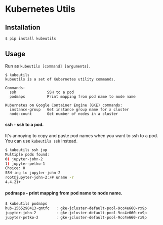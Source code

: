 # Kubernetes Utils

## Installation
```bash
$ pip install kubeutils
```

## Usage

Run as `kubeutils [command] [arguments]`.

```
$ kubeutils
kubeutils is a set of Kubernetes utility commands.

Commands:
  ssh              SSH to a pod
  podmaps          Print mapping from pod name to node name

Kubernetes on Google Container Engine (GKE) commands:
  instance-group   Get instance group name for a cluster
  node-count       Get number of nodes in a cluster
```

#### ssh - ssh to a pod.

It's annoying to copy and paste pod names when you want to ssh to a pod. You can use `kubeutils ssh` instead.

```bash
$ kubeutils ssh jup
Multiple pods found:
0) jupyter-john-2
1) jupyter-petko-1
Choice: 0
SSH-ing to jupyter-john-2
root@jupyter-john-2:/# uname -r
4.4.21+
```

#### podmaps - print mapping from pod name to node name.

```bash
$ kubeutils podmaps
hub-1565290413-qmtfc   : gke-jcluster-default-pool-9cc4e660-rx9p
jupyter-john-2         : gke-jcluster-default-pool-9cc4e660-rx9p
jupyter-petko-2        : gke-jcluster-default-pool-9cc4e660-rx9p
```
